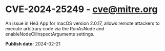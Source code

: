 # CVE-2024-25249 - cve@mitre.org

An issue in He3 App for macOS version 2.0.17, allows remote attackers to execute arbitrary code via the RunAsNode and enableNodeClilnspectArguments settings.

**Publish date:** 2024-02-21
